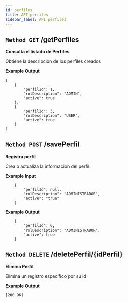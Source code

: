 ```yaml
---
id: perfiles
title: API perfiles
sidebar_label: API perfiles
---
```


## `Method GET` /getPerfiles
**Consulta el listado de Perfiles**

Obtiene la descripcion de los perfiles creados

**Example Output**


```
[
    {
        "perfilId": 1,
        "rolDescription": "ADMIN",
        "active": true
    },
    {
        "perfilId": 3,
        "rolDescription": "USER",
        "active": true
    }
]

```

## `Method POST` /savePerfil
**Registra perfil**

Crea o actualiza la información del perfil.

**Example Input**

```
	{
        "perfilId": null,
        "rolDescription": "ADMINISTRADOR",
        "active": "true"
    }

```

**Example Output**

```
	{
		"perfilId": 6,
		"rolDescription": "ADMINISTRADOR",
		"active": true
	}

```
## `Method DELETE` /deletePerfil/{idPerfil}
**Elimina Perfil**

Elimina un registro específico por su id

**Example Output**

```
[200 OK]
```

